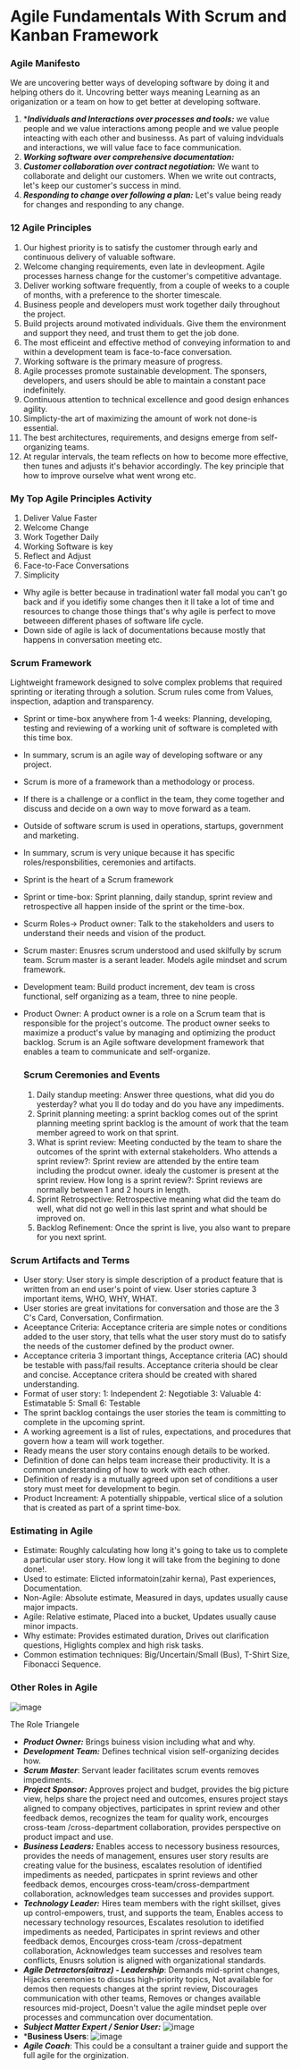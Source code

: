 # Agile Fundamentals With Scrum and Kanban Framework

### Agile Manifesto

We are uncovering better ways of developing software by doing it and helping others do it. Uncovring better ways meaning Learning as an origanization or a team on how to get better at developing software.

1. ****Individuals and Interactions over processes and tools:*** we value people and we value interactions among people and we value people inteacting with each other and businesss. As part of valuing indviduals and interactions, we will value face to face communication.
2. ***Working software over comprehensive documentation:***
3. ***Customer collaboration over contract negotiation:*** We want to collaborate and delight our customers. When we write out contracts, let's keep our customer's success in mind.
4. ***Responding to change over following a plan:*** Let's value being ready for changes and responding to any change.

### 12 Agile Principles

1. Our highest priority is to satisfy the customer through early and continuous delivery of valuable software.
2. Welcome changing requirements, even late in devleopment. Agile processes harness change for the customer's competitive advantage.
3. Deliver working software frequently, from a couple of weeks to a couple of months, with a preference to the shorter timescale.
4. Business people and developers must work together daily throughout the project.
5. Build projects around motivated individuals. Give them the environment and support they need, and trust them to get the job done.
6. The most efficeint and effective method of conveying information to and within a development team is face-to-face conversation.
7. Working software is the primary measure of progress.
8. Agile processes promote sustainable development. The sponsers, developers, and users should be able to maintain a constant pace indefinitely.
9. Continuous attention to technical excellence and good design enhances agility.
10. Simplicty-the art of maximizing the amount of work not done-is essential.
11. The best architectures, requirements, and designs emerge from self-organizing teams. 
12. At regular intervals, the team reflects on how to become more effective, then tunes and adjusts it's behavior accordingly. The key principle that how to improve ourselve what went wrong etc.           
### My Top  Agile Principles Activity

1. Deliver Value Faster
2. Welcome Change
3. Work Together Daily
4. Working Software is key
5. Reflect and Adjust
6. Face-to-Face Conversations
7. Simplicity

- Why agile is better because in tradinationl water fall modal you can't go back and if you idetifiy some changes then it ll take a lot of time and resources to change those things that's why agile is perfect to move betweeen different phases of software life cycle.
- Down side of agile is lack of documentations because mostly that happens in conversation meeting etc. 

### Scrum Framework

Lightweight framework designed to solve complex problems that required sprinting or iterating through a solution. Scrum rules come from Values, inspection, adaption and transparency.
- Sprint or time-box anywhere from 1-4 weeks: Planning, developing, testing and reviewing of a working unit of software is completed with this time box.
- In summary, scrum is an agile way of developing software or any project.
- Scrum is more of a framework than a methodology or process.
- If there is a challenge or a conflict in the team, they come together and discuss and decide on a own way to move forward as a team.
- Outside of software scrum  is used in operations, startups, government and marketing.
- In summary, scrum is  very unique because it has specific roles/responsbilities, ceremonies and artifacts.
- Sprint is the heart of a Scrum framework
- Sprint or time-box: Sprint planning, daily standup, sprint review and retrospective all happen inside of the sprint or the time-box.
- Scurm Roles-> Product owner: Talk to the stakeholders and users to understand their needs and vision of the product. 
- Scrum master: Enusres scrum understood and used skilfully by scrum team. Scrum master is a serant leader. Models agile mindset and scrum framework. 
- Development team: Build product increment, dev team is cross functional, self organizing as a team, three to nine people.
- Product Owner: A product owner is a role on a Scrum team that is responsible for the project's outcome. The product owner seeks to maximize a product's value by managing and optimizing the product backlog. Scrum is an Agile software development framework that enables a team to communicate and self-organize.

  ### Scrum Ceremonies and Events
  
  1. Daily standup meeting: Answer three questions, what did you do yesterday? what you ll do today and do you have any impediments.
  2. Sprinit planning meeting: a sprint backlog comes out of the sprint planning meeting sprint backlog is the amount of work that the team member agreed to work on that sprint.
  3. What is sprint review: Meeting conducted by the team to share the outcomes of the sprint with external stakeholders. Who attends a sprint review?: Sprint review are attended by the entire team including the prodcut owner. idealy the customer is present at the sprint review. How long is a sprint review?: Sprint reviews are normally between 1 and 2 hours in length. 
  4. Sprint Retrospective: Retrospective meaning what did the team do well, what did not go well in this last sprint and what should be improved on.
  5. Backlog Refinement: Once the sprint is live, you also want to prepare for you next sprint.

### Scrum Artifacts and Terms

- User story: User story is simple description of a product feature that is written from an end user's point of view. User stories capture 3 important items, WHO, WHY, WHAT.
- User stories are great invitations for conversation and those are the 3 C's Card, Conversation, Confirmation. 
- Aceeptance Criteria: Acceptance criteria are simple notes or conditions added to the user story,  that tells what the user story must do to satisfy the needs of the customer defined by the product owner. 
- Acceptance criteria 3 important things, Acceptance criteria (AC) should be testable with pass/fail results. Acceptance criteria should be clear and concise. Acceptance critera should be created with shared understanding. 
- Format of user story: 1: Independent 2: Negotiable 3: Valuable 4: Estimatable 5: Small 6: Testable
- The sprint backlog contaings the user stories the team is committing to complete in the upcoming sprint. 
- A working agreement is a list of rules, expectations, and procedures that govern how a team will work together. 
- Ready means the user story contains enough details to be worked. 
- Definition of done can helps team increase their productivity. It is a common understanding of how to work with each other.
- Definition of ready is a mutually agreed upon set of conditions a user story must meet for development to begin. 
- Product Increament: A potentially shippable, vertical slice of a solution that is created as part of a sprint time-box.

 ### Estimating in Agile
 
 - Estimate: Roughly calculating how long it's going to take us to complete a particular user story. How long it will take from the begining to done done!. 
 - Used to estimate: Elicted informatoin(zahir kerna), Past experiences, Documentation. 
 - Non-Agile: Absolute estimate, Measured in days, updates usually cause major impacts. 
 - Agile: Relative estimate, Placed into a bucket, Updates usually cause minor impacts.
 - Why estimate: Provides estimated duration, Drives out clarification questions, Higlights complex and high risk tasks. 
 - Common estimation techniques: Big/Uncertain/Small (Bus), T-Shirt Size, Fibonacci Sequence.

### Other Roles in Agile

![image](https://user-images.githubusercontent.com/11480617/188491980-9dbb7be9-83d3-4f0f-87c2-42f57a6e30d2.png)

The Role Triangele
- ***Product Owner:*** Brings buiness vision including what and why.
- ***Development Team:*** Defines technical vision self-organizing decides how.
- ***Scrum Master***: Servant leader facilitates scrum events removes impediments. 
- ***Project Sponsor:*** Approves project and budget, provides the big picture view, helps share the project need and outcomes, ensures project stays aligned to company objectives, participates in sprint review and other feedback demos, recognizes the team for quality work, encourges cross-team /cross-department collaboration, provides perspective on product impact and use.
- ***Business Leaders:*** Enables access to necessory business resources, provides the needs of management, ensures user story results are creating value for the business, escalates resolution of identified impediments as needed, particpates in sprint reviews and other feedback demos, encourges cross-team/cross-dempartment collaboration, acknowledges team successes and provides support.
- ***Technology Leader:*** Hires team members with the right skillset, gives up control-empowers, trust, and supports the team, Enables access to necessary technology resources, Escalates resolution to idetified impediments as needed, Participates in sprint reviews and other feedback demos, Encourges cross-team /cross-depatment collaboration, Acknowledges team successes and resolves team conflicts, Enusrs solution is aligned with organizational standards. 
- ***Agile Detractors(aitraz) - Leadership***: Demands mid-sprint changes, Hijacks ceremonies to discuss high-priority topics, Not available for demos then requests changes at the sprint review, Discourages communication with other teams, Removes or changes available resources mid-project, Doesn't value the agile mindset peple over processes and communcation over documentation. 
- ***Subject Matter Expert / Senior User:***  ![image](https://user-images.githubusercontent.com/11480617/188491030-9b1681c8-0dba-438f-9e20-6cddf7a538b7.png)
- ***Business Users**: ![image](https://user-images.githubusercontent.com/11480617/188491645-52be32b8-3911-4177-a065-3626f04b7390.png)
- ***Agile Coach***: This could be a consultant a trainer guide and support the full agile for the orginization. 


